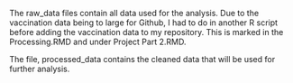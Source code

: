 The raw_data files contain all data used for the analysis. Due to the vaccination data being to large for Github, I had to do in another R script before adding the vaccination data to my repository. This is marked in the Processing.RMD and under Project Part 2.RMD. 

The file, processed_data contains the cleaned data that will be used for further analysis. 